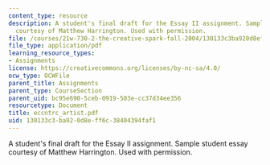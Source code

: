 ```yaml
---
content_type: resource
description: A student's final draft for the Essay II assignment. Sample student essay
  courtesy of Matthew Harrington. Used with permission.
file: /courses/21w-730-2-the-creative-spark-fall-2004/130133c3ba920d8eff6c38404394faf1_eccntrc_artist.pdf
file_type: application/pdf
learning_resource_types:
- Assignments
license: https://creativecommons.org/licenses/by-nc-sa/4.0/
ocw_type: OCWFile
parent_title: Assignments
parent_type: CourseSection
parent_uid: bc95e690-5ceb-0919-503e-cc37d34ee356
resourcetype: Document
title: eccntrc_artist.pdf
uid: 130133c3-ba92-0d8e-ff6c-38404394faf1
---
```

A student's final draft for the Essay II assignment. Sample student essay courtesy of Matthew Harrington. Used with permission.